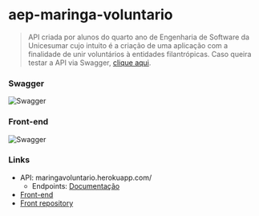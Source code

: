 # aep-maringa-voluntario
> API criada por alunos do quarto ano de Engenharia de Software da Unicesumar cujo intuito é a criação de uma aplicação com a finalidade de unir voluntários à entidades filantrópicas. Caso queira testar a API via Swagger, [clique aqui](maringavoluntario.herokuapp.com/swagger/).

### Swagger
![Swagger](https://i.imgur.com/L4fBMxG.png)

### Front-end
![Swagger](https://i.imgur.com/WFfrXG3.png)

### Links
- API: maringavoluntario.herokuapp.com/
  - Endpoints: [Documentação](maringavoluntario.herokuapp.com/swagger/)
- [Front-end](https://maringa-voluntario.vercel.app)
- [Front repository](https://github.com/jordaoqualho/aep-maringa-voluntario-front)
      